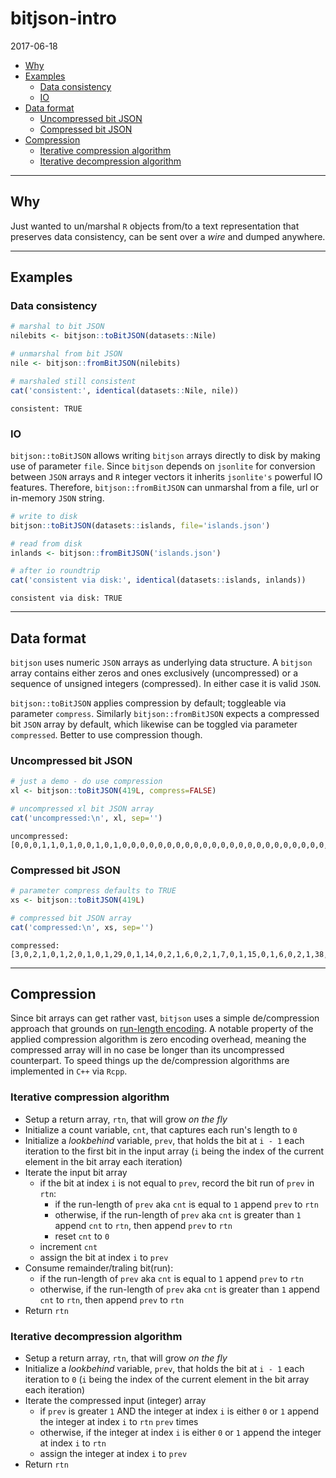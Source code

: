 bitjson-intro
================
2017-06-18

-   [Why](#why)
-   [Examples](#examples)
    -   [Data consistency](#data-consistency)
    -   [IO](#io)
-   [Data format](#data-format)
    -   [Uncompressed bit JSON](#uncompressed-bit-json)
    -   [Compressed bit JSON](#compressed-bit-json)
-   [Compression](#compression)
    -   [Iterative compression algorithm](#iterative-compression-algorithm)
    -   [Iterative decompression algorithm](#iterative-decompression-algorithm)

------------------------------------------------------------------------

Why
---

Just wanted to un/marshal `R` objects from/to a text representation that preserves data consistency, can be sent over a *wire* and dumped anywhere.

------------------------------------------------------------------------

Examples
--------

### Data consistency

``` r
# marshal to bit JSON
nilebits <- bitjson::toBitJSON(datasets::Nile)

# unmarshal from bit JSON
nile <- bitjson::fromBitJSON(nilebits)

# marshaled still consistent
cat('consistent:', identical(datasets::Nile, nile))
```

    consistent: TRUE

### IO

`bitjson::toBitJSON` allows writing `bitjson` arrays directly to disk by making use of parameter `file`. Since `bitjson` depends on `jsonlite` for conversion between `JSON` arrays and `R` integer vectors it inherits `jsonlite's` powerful IO features. Therefore, `bitjson::fromBitJSON` can unmarshal from a file, url or in-memory `JSON` string.

``` r
# write to disk
bitjson::toBitJSON(datasets::islands, file='islands.json')

# read from disk
inlands <- bitjson::fromBitJSON('islands.json')

# after io roundtrip
cat('consistent via disk:', identical(datasets::islands, inlands))
```

    consistent via disk: TRUE

------------------------------------------------------------------------

Data format
-----------

`bitjson` uses numeric `JSON` arrays as underlying data structure. A `bitjson` array contains either zeros and ones exclusively (uncompressed) or a sequence of unsigned integers (compressed). In either case it is valid `JSON`.

`bitjson::toBitJSON` applies compression by default; toggleable via parameter `compress`. Similarly `bitjson::fromBitJSON` expects a compressed bit `JSON` array by default, which likewise can be toggled via parameter `compressed`. Better to use compression though.

### Uncompressed bit JSON

``` r
# just a demo - do use compression 
xl <- bitjson::toBitJSON(419L, compress=FALSE)

# uncompressed xl bit JSON array
cat('uncompressed:\n', xl, sep='')
```

    uncompressed:
    [0,0,0,1,1,0,1,0,0,1,0,1,0,0,0,0,0,0,0,0,0,0,0,0,0,0,0,0,0,0,0,0,0,0,0,0,0,0,0,0,0,1,0,0,0,0,0,0,0,0,0,0,0,0,0,0,1,1,0,0,0,0,0,0,1,1,0,0,0,0,0,0,0,1,0,0,0,0,0,0,0,0,0,0,0,0,0,0,0,1,0,0,0,0,0,0,1,1,0,0,0,0,0,0,0,0,0,0,0,0,0,0,0,0,0,0,0,0,0,0,0,0,0,0,0,0,0,0,0,0,0,0,0,0,0,0,1,0,1,1,0,0,0,0,0,0,0,0,0,0,0,0,0,0,0,0,0,0,0,0,0,0,0,0,0,0,0,0,1,0,0,0,0,0,0,0,0,0,0,0,0,0,0,0,0,0,0,0,0,0,0,0,1,0,0,0,0,0,0,0,1,1,0,0,0,1,0,1]

### Compressed bit JSON

``` r
# parameter compress defaults to TRUE
xs <- bitjson::toBitJSON(419L)

# compressed bit JSON array
cat('compressed:\n', xs, sep='')
```

    compressed:
    [3,0,2,1,0,1,2,0,1,0,1,29,0,1,14,0,2,1,6,0,2,1,7,0,1,15,0,1,6,0,2,1,38,0,1,0,2,1,28,0,1,23,0,1,7,0,2,1,3,0,1,0,1]

------------------------------------------------------------------------

Compression
-----------

Since bit arrays can get rather vast, `bitjson` uses a simple de/compression approach that grounds on [run-length encoding](https://en.wikipedia.org/wiki/Run-length_encoding). A notable property of the applied compression algorithm is zero encoding overhead, meaning the compressed array will in no case be longer than its uncompressed counterpart. To speed things up the de/compression algorithms are implemented in `C++` via `Rcpp`.

### Iterative compression algorithm

-   Setup a return array, `rtn`, that will grow *on the fly*
-   Initialize a count variable, `cnt`, that captures each run's length to `0`
-   Initialize a *lookbehind* variable, `prev`, that holds the bit at `i - 1` each iteration to the first bit in the input array (`i` being the index of the current element in the bit array each iteration)
-   Iterate the input bit array
    -   if the bit at index `i` is not equal to `prev`, record the bit run of `prev` in `rtn`:
        -   if the run-length of `prev` aka `cnt` is equal to `1` append `prev` to `rtn`
        -   otherwise, if the run-length of `prev` aka `cnt` is greater than `1` append `cnt` to `rtn`, then append `prev` to `rtn`
        -   reset `cnt` to `0`
    -   increment `cnt`
    -   assign the bit at index `i` to `prev`
-   Consume remainder/traling bit(run):
    -   if the run-length of `prev` aka `cnt` is equal to `1` append `prev` to `rtn`
    -   otherwise, if the run-length of `prev` aka `cnt` is greater than `1` append `cnt` to `rtn`, then append `prev` to `rtn`
-   Return `rtn`

### Iterative decompression algorithm

-   Setup a return array, `rtn`, that will grow *on the fly*
-   Initialize a *lookbehind* variable, `prev`, that holds the bit at `i - 1` each iteration to `0` (`i` being the index of the current element in the bit array each iteration)
-   Iterate the compressed input (integer) array
    -   if `prev` is greater `1` AND the integer at index `i` is either `0` or `1` append the integer at index `i` to `rtn` `prev` times
    -   otherwise, if the integer at index `i` is either `0` or `1` append the integer at index `i` to `rtn`
    -   assign the integer at index `i` to `prev`
-   Return `rtn`
